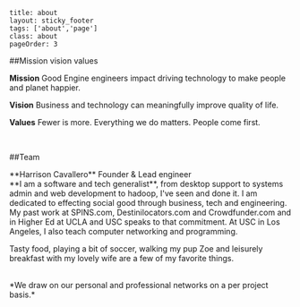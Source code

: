 ```
title: about
layout: sticky_footer
tags: ['about','page']
class: about
pageOrder: 3
```
##Mission vision values


**Mission** 
Good Engine engineers impact driving technology to make people and planet happier. 

**Vision**
Business and technology can meaningfully improve quality of life. 

**Values**
Fewer is more. Everything we do matters. People come first.

<br>


##Team

<section class="team-member">
  <div class="member-header">
  <span class="member-name"> **Harrison Cavallero**</span>
  Founder & Lead engineer
  </div>

  <div class="member-description">
  **I am a software and tech generalist**, from desktop support to systems admin and web development to hadoop, I've seen and done it. I am dedicated to effecting social good through business, tech and engineering. My past work at SPINS.com, Destinilocators.com and Crowdfunder.com and in Higher Ed at UCLA and USC speaks to that commitment. At USC in Los Angeles, I also teach computer networking and programming.

  Tasty food, playing a bit of soccer, walking my pup Zoe and leisurely breakfast with my lovely wife are a few of my favorite things.
  </div>
  </section>
<br>
*We draw on our personal and professional networks on a per project basis.*


